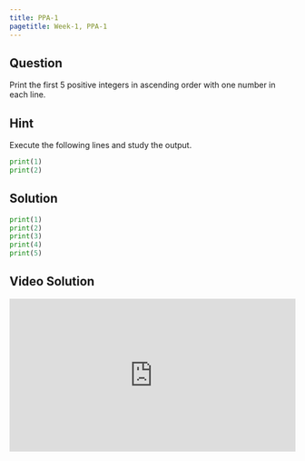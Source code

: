 ```yaml
---
title: PPA-1
pagetitle: Week-1, PPA-1
---
```


## Question

Print the first $5$ positive integers in ascending order with one number in each line.

## Hint

Execute the following lines and study the output.

```python
print(1)
print(2)
```

## Solution

```python
print(1)
print(2)
print(3)
print(4)
print(5)
```

## Video Solution

<div style="position: relative; padding-bottom: 53.43750000000001%; height: 0;"><iframe src="https://www.loom.com/embed/32f4c79a99e345f782d4165621699ed6?sid=b22886bd-c869-4008-a6bd-52d682cea273" frameborder="0" webkitallowfullscreen mozallowfullscreen allowfullscreen style="position: absolute; top: 0; left: 0; width: 100%; height: 100%;"></iframe></div>

